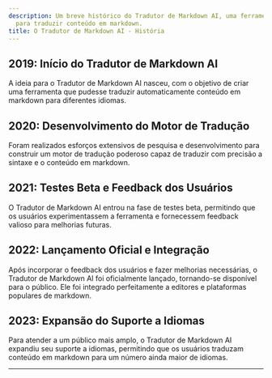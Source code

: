 ```yaml
---
description: Um breve histórico do Tradutor de Markdown AI, uma ferramenta revolucionária
  para traduzir conteúdo em markdown.
title: O Tradutor de Markdown AI - História
---
```


## 2019: Início do Tradutor de Markdown AI
A ideia para o Tradutor de Markdown AI nasceu, com o objetivo de criar uma ferramenta que pudesse traduzir automaticamente conteúdo em markdown para diferentes idiomas.

## 2020: Desenvolvimento do Motor de Tradução
Foram realizados esforços extensivos de pesquisa e desenvolvimento para construir um motor de tradução poderoso capaz de traduzir com precisão a sintaxe e o conteúdo em markdown.

## 2021: Testes Beta e Feedback dos Usuários
O Tradutor de Markdown AI entrou na fase de testes beta, permitindo que os usuários experimentassem a ferramenta e fornecessem feedback valioso para melhorias futuras.

## 2022: Lançamento Oficial e Integração
Após incorporar o feedback dos usuários e fazer melhorias necessárias, o Tradutor de Markdown AI foi oficialmente lançado, tornando-se disponível para o público. Ele foi integrado perfeitamente a editores e plataformas populares de markdown.

## 2023: Expansão do Suporte a Idiomas
Para atender a um público mais amplo, o Tradutor de Markdown AI expandiu seu suporte a idiomas, permitindo que os usuários traduzam conteúdo em markdown para um número ainda maior de idiomas.

<!-- Outros marcos podem ser adicionados aqui, se necessário -->
---